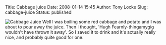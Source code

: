 Title: Cabbage juice
Date: 2008-01-14 15:45
Author: Tony Locke
Slug: cabbage-juice
Status: published

![Cabbage Juice]({static}/images/2008/cabbage.png) Well I was boiling some red cabbage and potato and I was about to pour away the juice. Then I thought, 'Hugh Fearnly-thingamygig wouldn't have thrown it away'. So I saved it to drink and it's actually really nice, and probably quite good for one.
